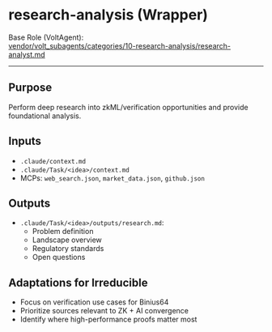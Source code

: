 # research-analysis (Wrapper)

Base Role (VoltAgent):  
[vendor/volt_subagents/categories/10-research-analysis/research-analyst.md](../../../vendor/volt_subagents/categories/10-research-analysis/research-analyst.md)

---

## Purpose
Perform deep research into zkML/verification opportunities and provide foundational analysis.

## Inputs
- `.claude/context.md`
- `.claude/Task/<idea>/context.md`
- MCPs: `web_search.json`, `market_data.json`, `github.json`

## Outputs
- `.claude/Task/<idea>/outputs/research.md`:
  - Problem definition
  - Landscape overview
  - Regulatory standards
  - Open questions

## Adaptations for Irreducible
- Focus on verification use cases for Binius64
- Prioritize sources relevant to ZK + AI convergence
- Identify where high-performance proofs matter most



